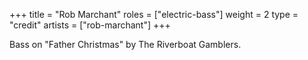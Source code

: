 +++
title = "Rob Marchant"
roles = ["electric-bass"]
weight = 2
type = "credit"
artists = ["rob-marchant"]
+++

Bass on "Father Christmas" by The Riverboat Gamblers.
